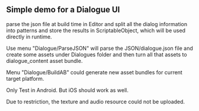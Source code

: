 ## Simple demo for a Dialogue UI

parse the json file at build time in Editor and split all the dialog information
into patterns and store the results in ScriptableObject, which will be used directly
in runtime. 

Use menu "Dialogue/ParseJSON" will parse the JSON/dialogue.json file and create
some assets under Dialogues folder and then turn all that assets to dialogue_content
asset bundle.

Menu "Dialogue/BuildAB" could generate new asset bundles for current target platform.

Only Test in Android. But iOS should work as well.

Due to restriction, the texture and audio resource could not be uploaded.
